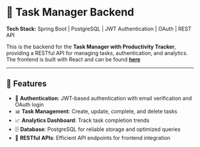 # 📝 Task Manager Backend  
**Tech Stack:** Spring Boot | PostgreSQL | JWT Authentication | OAuth | REST API  

This is the backend for the **Task Manager with Productivity Tracker**, providing a RESTful API for managing tasks, authentication, and analytics.  
The frontend is built with React and can be found **[here](https://github.com/advaith-1001/task-manager-frontend)**  

---

## 🚀 Features  
- 🔐 **Authentication**: JWT-based authentication with email verification and OAuth login  
- 📊 **Task Management**: Create, update, complete, and delete tasks  
- 📈 **Analytics Dashboard**: Track task completion trends  
- 🗄 **Database**: PostgreSQL for reliable storage and optimized queries  
- 📡 **RESTful APIs**: Efficient API endpoints for frontend integration  
